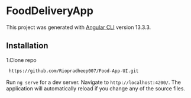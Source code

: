 # FoodDeliveryApp

This project was generated with [Angular CLI](https://github.com/angular/angular-cli) version 13.3.3.

## Installation
 1.Clone repo
 ```sh
  https://github.com/Riopradheep007/Food-App-UI.git
 ```

Run `ng serve` for a dev server. Navigate to `http://localhost:4200/`. The application will automatically reload if you change any of the source files.


